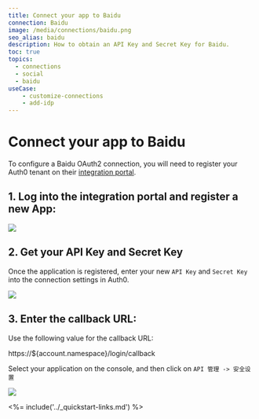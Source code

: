 ```yaml
---
title: Connect your app to Baidu
connection: Baidu
image: /media/connections/baidu.png
seo_alias: baidu
description: How to obtain an API Key and Secret Key for Baidu.
toc: true
topics:
  - connections
  - social
  - baidu
useCase:
    - customize-connections
    - add-idp
---
```


# Connect your app to Baidu

To configure a Baidu OAuth2 connection, you will need to register your Auth0 tenant on their [integration portal](https://developer.baidu.com/dev).

## 1. Log into the integration portal and register a new App:

![](/media/articles/connections/social/baidu/baidu-register-1.png)


## 2. Get your API Key and Secret Key

Once the application is registered, enter your new `API Key` and `Secret Key` into the connection settings in Auth0.

![](/media/articles/connections/social/baidu/baidu-register-2.png)


## 3. Enter the callback URL:

Use the following value for the callback URL:

  https://${account.namespace}/login/callback

Select your application on the console, and then click on `API 管理 -> 安全设置`

![](/media/articles/connections/social/baidu/baidu-register-3.png)

<%= include('../_quickstart-links.md') %>
